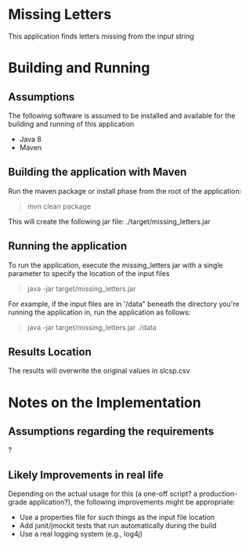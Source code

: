 # Missing Letters

This application finds letters missing from the input string


Building and Running
====================

Assumptions 
-----------
The following software is assumed to be installed and available for the building and running of this application
- Java 8
- Maven
 

Building the application with Maven
-----------------------------------
Run the maven package or install phase from the root of the application:

   > mvn clean package

This will create the following jar file: ./target/missing_letters.jar


Running the application
-----------------------
To run the application, execute the missing_letters jar with a single parameter to specify the location of the input files

   > java  -jar  target/missing_letters.jar  <input-file-location-parameter>

For example, if the input files are in '/data" beneath the directory you're running the application in,
run the application as follows: 

   > java -jar target/missing_letters.jar ./data 


Results Location
----------------
The results will overwrite the original values in slcsp.csv


Notes on the Implementation
===========================

Assumptions regarding the requirements
--------------------------------------
?

Likely Improvements in real life
--------------------------------
Depending on the actual usage for this (a one-off script?  a production-grade application?), the
following improvements might be appropriate:

- Use a properties file for such things as the input file location
- Add junit/jmockit tests that run automatically during the build
- Use a real logging system (e.g., log4j)



